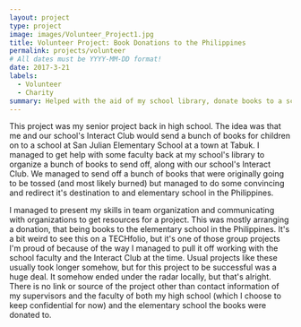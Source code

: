 ```yaml
---
layout: project
type: project
image: images/Volunteer_Project1.jpg
title: Volunteer Project: Book Donations to the Philippines
permalink: projects/volunteer
# All dates must be YYYY-MM-DD format!
date: 2017-3-21
labels:
  - Volunteer
  - Charity
summary: Helped with the aid of my school library, donate books to a school in the Philippines
---
```

</div>
<p>
This project was my senior project back in high school. The idea was that me and our school's Interact Club would send a bunch of books for children on to a school at San Julian Elementary School at a town at Tabuk. I managed to get help with some faculty back at my school's library to organize a bunch of books to send off, along with our school's Interact Club. We managed to send off a bunch of books that were originally going to be tossed (and most likely burned) but managed to do some convincing and redirect it's destination to and elementary school in the Philippines. 
<p>
I managed to present my skills in team organization and communicating with organizations to get resources for a project. This was mostly arranging a donation, that being books to the elementary school in the Philippines. It's a bit weird to see this on a TECHfolio, but it's one of those group projects I'm proud of because of the way I managed to pull it off working with the school faculty and the Interact Club at the time. Usual projects like these usually took longer somehow, but for this project to be successful was a huge deal. It somehow ended under the radar locally, but that's alright. There is no link or source of the project other than contact information of my supervisors and the faculty of both my high school (which I choose to keep confidential for now) and the elementary school the books were donated to. 
